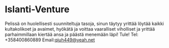 # Islanti-Venture
Pelissä on huolellisesti suunniteltuja tasoja, sinun täytyy yrittää löytää kaikki kultakolikoet ja avaimet, hyökätä ja voittaa vaaralliset viholliset ja yrittää parhaimmillaan kiertää ansa ja päästä menemään läpi! Tule!
Tel: +358400860889
Email:qiuh449@yeah.net
